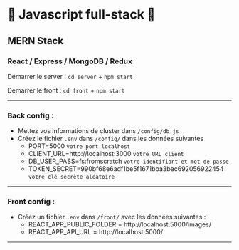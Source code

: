 
# 🚀 Javascript full-stack 🚀
## MERN Stack
### React / Express / MongoDB / Redux

Démarrer le server : `cd server` + `npm start`

Démarrer le front : `cd front` + `npm start`

_____________________________

### Back config :

* Mettez vos informations de cluster dans `/config/db.js`
* Créez le fichier `.env` dans `/config/` dans les données suivantes
   - PORT=5000 `votre port localhost`
   - CLIENT_URL=http://localhost:3000 `votre URL client`
   - DB_USER_PASS=fs:fromscratch `votre identifiant et mot de passe`
   - TOKEN_SECRET=990bf68e6adf1be5f1671bba3bec692056922454 `votre clé secrète aléatoire`
_________________________
  
### Front config : 
* Créez un fichier `.env` dans `/front/` avec les données suivantes :
   - REACT_APP_PUBLIC_FOLDER = http://localhost:5000/images/
   - REACT_APP_API_URL = http://localhost:5000/
_____________________________

